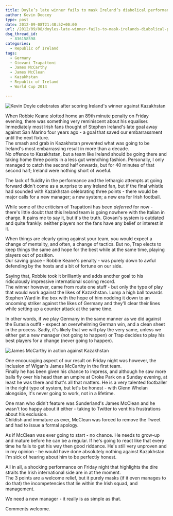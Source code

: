 ```yaml
---
title: Doyle’s late winner fails to mask Ireland’s diabolical performance
author: Kevin Doocey
type: post
date: 2012-09-08T21:48:52+00:00
url: /2012/09/08/doyles-late-winner-fails-to-mask-irelands-diabolical-performance/
dsq_thread_id:
  - 836158598
categories:
  - Republic of Ireland
tags:
  - Germany
  - Giovani Trapattoni
  - James McCarthy
  - James McClean
  - Kazakhstan
  - Republic of Ireland
  - World Cup 2014

---
```

![Kevin Doyle celebrates after scoring Ireland's winner against Kazakhstan](http://www.footballdigest.org/wp-content/uploads/2012/09/Kevin-Doyle-Ireland.jpg)

When Robbie Keane slotted home an 89th minute penalty on Friday evening, there was something very reminiscent about his equaliser. Immediately most Irish fans thought of Stephen Ireland's late goal away against San Marino four years ago - a goal that saved our embarrassment until the next fixture.  
The smash and grab in Kazakhstan prevented what was going to be Ireland's most embarrassing result in more than a decade.   
No offence to Kazakhstan, but a team like Ireland should be going there and taking home three points in a less gut wrenching fashion. Personally, I only managed to <!--more--> catch the second half onwards, but for 40 minutes of that second half; Ireland were nothing short of woeful.

The lack of fluidity in the performance and the lethargic attempts at going forward didn't come as a surprise to any Ireland fan, but if the final whistle had sounded with Kazakhstan celebrating three points - there would be major calls for a new manager; a new system; a new era for Irish football.

While some of the criticism of Trapattoni has been _deferred_ for now - there's little doubt that this Ireland team is going nowhere with the Italian in charge. It pains me to say it, but it's the truth. Giovani's system is outdated and quite frankly: neither players nor the fans have any belief or interest in it.

When things are clearly going against your team, you would expect a change of mentality, and often, a change of tactics. But no, Trap elects to keep things the same and hope for the best while at the same time, playing players out of position.  
Our saving grace - Robbie Keane's penalty - was purely down to awful defending by the hosts and a bit of fortune on our side.

Saying that, Robbie took it brilliantly and adds another goal to his ridiculously impressive international scoring record.  
The winner however, came from route one stuff - but only the type of play that would work against the likes of Kazakhstan. Lump a high ball towards Stephen Ward in the box with the hope of him nodding it down to an oncoming striker against the likes of Germany and they'll clear their lines while setting up a counter attack at the same time.

In other words, if we play Germany in the same manner as we did against the Eurasia outfit - expect an overwhelming German win, and a clean sheet in the process. Sadly, it's likely that we will play the very same, unless we either get a new manager (not going to happen) or Trap decides to play his best players for a change (never going to happen).

![James McCarthy in action against Kazakhstan](http://www.footballdigest.org/wp-content/uploads/2012/09/James-McCarthy-Ireland.jpg)

One encouraging aspect of our result on Friday night was however, the inclusion of Wigan's James McCarthy in the first team.  
Finally he has been given his chance to impress, and although he saw more balls fly over his head than an umpire at Croke Park on a Sunday evening, at least he was there and that's all that matters. He is a very talented footballer in the right type of system, but let's be honest - with Glenn Whelan alongside, it's never going to work, not in a lifetime.

One man who didn't feature was Sunderland's James McClean and he wasn't too happy about it either - taking to Twitter to vent his frustrations about his exclusion.  
Childish and immature as ever, McClean was forced to remove the Tweet and had to issue a formal apology.

As if McClean was ever going to start - no chance. He needs to grow-up and mature before he can be a regular. If he's going to react like that every time he fails to get his way then good riddance. He's still very unproven and in my opinion - he would have done absolutely nothing against Kazakhstan. I'm sick of hearing about him to be perfectly honest.

All in all, a shocking performance on Friday night that highlights the dire straits the Irish international side are in at the moment.   
The 3 points are a welcome relief, but it purely masks (if it even manages to do that) the incompetencies that lie within the Irish squad, and management.

We need a new manager - it really is as simple as that.

Comments welcome.
